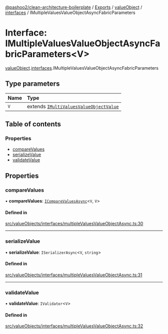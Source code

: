 [@pashoo2/clean-architecture-boilerplate](../README.md) / [Exports](../modules.md) / [valueObject](../modules/valueobject.md) / [interfaces](../modules/valueobject.interfaces.md) / IMultipleValuesValueObjectAsyncFabricParameters

# Interface: IMultipleValuesValueObjectAsyncFabricParameters<V\>

[valueObject](../modules/valueobject.md).[interfaces](../modules/valueobject.interfaces.md).IMultipleValuesValueObjectAsyncFabricParameters

## Type parameters

| Name | Type |
| :------ | :------ |
| `V` | extends [`IMultiValuesValueObjectValue`](valueobject.interfaces.imultivaluesvalueobjectvalue.md) |

## Table of contents

### Properties

- [compareValues](valueobject.interfaces.imultiplevaluesvalueobjectasyncfabricparameters.md#comparevalues)
- [serializeValue](valueobject.interfaces.imultiplevaluesvalueobjectasyncfabricparameters.md#serializevalue)
- [validateValue](valueobject.interfaces.imultiplevaluesvalueobjectasyncfabricparameters.md#validatevalue)

## Properties

### compareValues

• **compareValues**: [`ICompareValuesAsync`](utilities.interfaces.icomparevaluesasync.md)<`V`, `V`\>

#### Defined in

[src/valueObjects/interfaces/multipleValuesValueObjectAsync.ts:30](https://github.com/pashoo2/clean-architecture-boilerplate/blob/88f8e3d/src/valueObjects/interfaces/multipleValuesValueObjectAsync.ts#L30)

___

### serializeValue

• **serializeValue**: `ISerializerAsync`<`V`, `string`\>

#### Defined in

[src/valueObjects/interfaces/multipleValuesValueObjectAsync.ts:31](https://github.com/pashoo2/clean-architecture-boilerplate/blob/88f8e3d/src/valueObjects/interfaces/multipleValuesValueObjectAsync.ts#L31)

___

### validateValue

• **validateValue**: `IValidator`<`V`\>

#### Defined in

[src/valueObjects/interfaces/multipleValuesValueObjectAsync.ts:32](https://github.com/pashoo2/clean-architecture-boilerplate/blob/88f8e3d/src/valueObjects/interfaces/multipleValuesValueObjectAsync.ts#L32)
